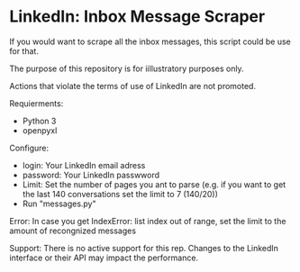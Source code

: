 # LinkedIn: Inbox Message Scraper
If you would want to scrape all the inbox messages, this script could be use for that.

The purpose of this repository is for iillustratory purposes only.

Actions that violate the terms of use of LinkedIn are not promoted.

Requierments:
- Python 3
- openpyxl

Configure:

- login: Your LinkedIn email adress
- password: Your LinkedIn passwword
- Limit: Set the number of pages you ant to parse (e.g. if you want to get the last 140 conversations set the limit to 7 (140/20))
- Run "messages.py"


Error: In case you get IndexError: list index out of range, set the limit to the amount of recongnized messages

Support: There is no active support for this rep. Changes to the LinkedIn interface or their API may impact the performance.
